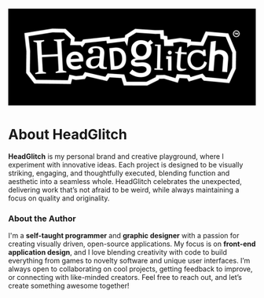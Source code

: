 ![Profile Picture](./brandkit/render/banners/HeadGlitch-Github-Banner-short(Dark).png)
# About HeadGlitch
**HeadGlitch** is my personal brand and creative playground, where I experiment with innovative ideas. Each project is designed to be visually striking, engaging, and thoughtfully executed, blending function and aesthetic into a seamless whole. HeadGlitch celebrates the unexpected, delivering work that’s not afraid to be weird, while always maintaining a focus on quality and originality.

### About the Author
I'm a **self-taught programmer** and **graphic designer** with a passion for creating visually driven, open-source applications. My focus is on **front-end application design**, and I love blending creativity with code to build everything from games to novelty software and unique user interfaces. I’m always open to collaborating on cool projects, getting feedback to improve, or connecting with like-minded creators. Feel free to reach out, and let’s create something awesome together!  
